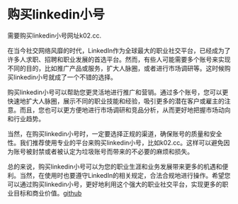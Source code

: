 # 购买linkedin小号

需要购买linkedin小号网址k02.cc.

在当今社交网络风靡的时代，LinkedIn作为全球最大的职业社交平台，已经成为了许多人求职、招聘和职业发展的首选平台。然而，有些人可能需要多个账号来实现不同的目的，比如推广产品或服务，扩大人脉圈，或者进行市场调研等。这时候购买linkedin小号就成了一个不错的选择。

购买linkedin小号可以帮助您更灵活地进行推广和营销。通过多个账号，您可以更快速地扩大人脉圈，展示不同的职业技能和经验，吸引更多的潜在客户或雇主的注意。而且，您也可以更方便地进行市场调研和竞品分析，从而更好地把握市场动向和行业趋势。

当然，在购买linkedin小号时，一定要选择正规的渠道，确保账号的质量和安全性。我们推荐使用专业的平台来购买linkedin小号，比如k02.cc。这样可以避免因为账号被封禁或者被认定为垃圾账号而带来的不必要的麻烦和损失。

总的来说，购买linkedin小号可以为您的职业生涯和业务发展带来更多的机遇和便利。当然，在使用时也要遵守LinkedIn的相关规定，合法合规地进行操作。希望您可以通过购买linkedin小号，更好地利用这个强大的职业社交平台，实现更多的职业目标和商业价值。[github](https://github.com)